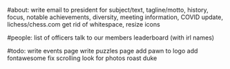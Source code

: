 #about:
	write email to president for 
		subject/text, tagline/motto, 
		history, focus, notable achievements, diversity, 
		meeting information, COVID update, lichess/chess.com
	get rid of whitespace, resize icons

#people:
	list of officers
	talk to our members
	leaderboard (with irl names)


#todo:
	write events page
	write puzzles page
	add pawn to logo
	add fontawesome
	fix scrolling
	look for photos
	roast duke
